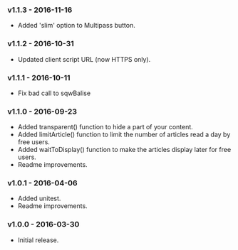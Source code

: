 ### v1.1.3 - 2016-11-16

* Added 'slim' option to Multipass button.

### v1.1.2 - 2016-10-31

* Updated client script URL (now HTTPS only).

### v1.1.1 - 2016-10-11

* Fix bad call to sqwBalise

### v1.1.0 - 2016-09-23

* Added transparent() function to hide a part of your content.
* Added limitArticle() function to limit the number of articles read a day by free users.
* Added waitToDisplay() function to make the articles display later for free users.
* Readme improvements.

### v1.0.1 - 2016-04-06

* Added unitest.
* Readme improvements.

### v1.0.0 - 2016-03-30

* Initial release.
